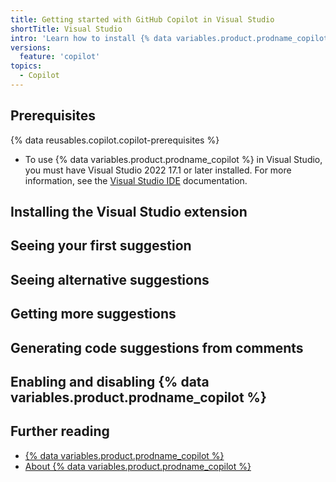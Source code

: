 ```yaml
---
title: Getting started with GitHub Copilot in Visual Studio
shortTitle: Visual Studio
intro: 'Learn how to install {% data variables.product.prodname_copilot %} in Visual Studio, and start seeing suggestions as you write comments and code.'
versions:
  feature: 'copilot'
topics: 
  - Copilot
---
```


## Prerequisites

{% data reusables.copilot.copilot-prerequisites %}
- To use {% data variables.product.prodname_copilot %} in Visual Studio, you must have Visual Studio 2022 17.1 or later installed. For more information, see the [Visual Studio IDE](https://visualstudio.microsoft.com/vs/) documentation.

## Installing the Visual Studio extension


## Seeing your first suggestion




## Seeing alternative suggestions


## Getting more suggestions



## Generating code suggestions from comments


## Enabling and disabling {% data variables.product.prodname_copilot %}



## Further reading

- [{% data variables.product.prodname_copilot %}](https://copilot.github.com/)
- [About {% data variables.product.prodname_copilot %}](/copilot/overview-of-github-copilot/about-github-copilot)
